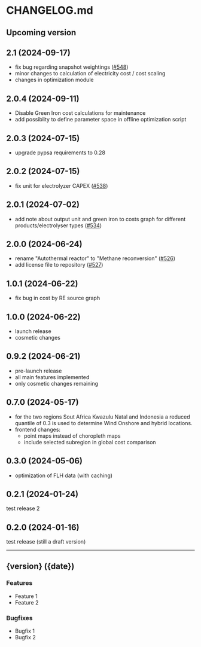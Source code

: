 # CHANGELOG.md

## Upcoming version

## 2.1 (2024-09-17)

- fix bug regarding snapshot weightings ([#548](https://github.com/agoenergy/ptx-boa/pull/549))
- minor changes to calculation of electricity cost / cost scaling
- changes in optimization module

## 2.0.4 (2024-09-11)

- Disable Green Iron cost calculations for maintenance
- add possiblity to define parameter space in offline optimization script

## 2.0.3 (2024-07-15)

- upgrade pypsa requirements to 0.28

## 2.0.2 (2024-07-15)

- fix unit for electrolyzer CAPEX ([#538](https://github.com/agoenergy/ptx-boa/pull/539))

## 2.0.1 (2024-07-02)

- add note about output unit and green iron to costs graph for different products/electrolyser types
  ([#534](https://github.com/agoenergy/ptx-boa/pull/534))

## 2.0.0 (2024-06-24)

- rename "Autothermal reactor" to "Methane reconversion" ([#526](https://github.com/agoenergy/ptx-boa/pull/526))
- add license file to repository ([#527](https://github.com/agoenergy/ptx-boa/pull/527))

## 1.0.1 (2024-06-22)

- fix bug in cost by RE source graph

## 1.0.0 (2024-06-22)

- launch release
- cosmetic changes

## 0.9.2 (2024-06-21)

- pre-launch release
- all main features implemented
- only cosmetic changes remaining

## 0.7.0 (2024-05-17)

- for the two regions Sout Africa Kwazulu Natal and Indonesia a reduced quantile of 0.3 is
  used to determine Wind Onshore and hybrid locations.
- frontend changes:
  - point maps instead of choropleth maps
  - include selected subregion in global cost comparison

## 0.3.0 (2024-05-06)

- optimization of FLH data (with caching)

## 0.2.1 (2024-01-24)

test release 2

## 0.2.0 (2024-01-16)

test release (still a draft version)

---

## {version} ({date})

### Features

- Feature 1
- Feature 2

### Bugfixes

- Bugfix 1
- Bugfix 2
